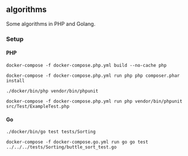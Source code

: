 ## algorithms
Some algorithms in PHP and Golang.

### Setup
#### PHP
`docker-compose -f docker-compose.php.yml build --no-cache php`

`docker-compose -f docker-compose.php.yml run php php composer.phar install`

`./docker/bin/php vendor/bin/phpunit`

`docker-compose -f docker-compose.php.yml run php vendor/bin/phpunit src/Test/ExampleTest.php`

#### Go

`./docker/bin/go test tests/Sorting`

`docker-compose -f docker-compose.go.yml run go go test ../../../tests/Sorting/buttle_sort_test.go`
